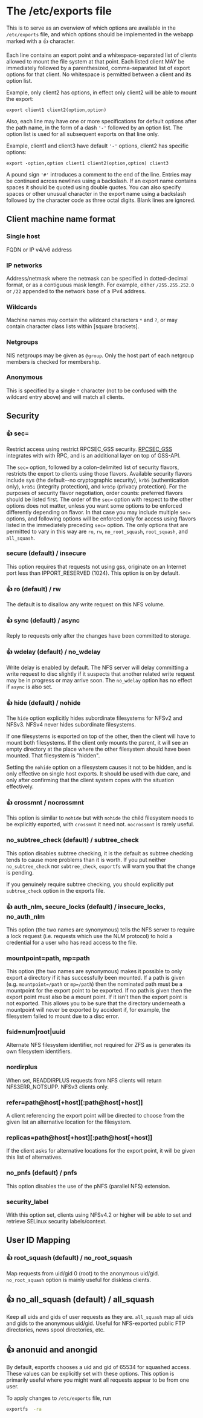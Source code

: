 # The /etc/exports file 

This is to serve as an overwiew of which options are available in the 
`/etc/exports` file, and which options should be implemented in the webapp marked with a 👍 character.


Each line contains an export point and a whitespace-separated list of clients 
allowed to mount the file system at that point. Each listed client MAY be 
immediately followed by a parenthesized, comma-separated list of export 
options for that client. No whitespace is permitted between a client and its 
option list.

Example, only client2 has options, in effect only client2 will be able to
mount the export:

```
export client1 client2(option,option)
```

Also, each line may have one or more specifications for default options
after  the  path  name, in the form of a dash `'-'` followed by an option
list. The option list is used for all subsequent exports on that line only.

Example, client1 and client3 have default `'-'` options, client2 has specific
options:

```
export -option,option client1 client2(option,option) client3
```

A pound sign `'#'` introduces a comment to the end of 
the line. Entries may be continued across newlines using a backslash. If an 
export name contains spaces it should be quoted using double quotes. You can 
also specify spaces or other unusual character in the export name using a 
backslash followed by the character code as three octal digits. Blank lines are 
ignored. 

## Client machine name format

### Single host 
FQDN or IP v4/v6 address

### IP networks
Address/netmask where the netmask can be specified in dotted-decimal format, 
or as a contiguous mask length. For example, either `/255.255.252.0` or `/22` 
appended to the network base of a IPv4 address.

### Wildcards
Machine names may contain the wildcard characters `*` and `?`, or may contain 
character class lists within [square brackets].

### Netgroups
NIS netgroups may be given as `@group`. Only the host part of each netgroup
members is checked for membership.

### Anonymous
This is specified by a single `*` character (not to be confused with
the wildcard entry above) and will match all clients.

## Security

### 👍 sec= 
Restrict access using restrict RPCSEC_GSS security. [RPCSEC_GSS](https://docs.oracle.com/cd/E19683-01/816-1331/6m7oo9sn3/index.html#overview-13) integrates with 
with RPC, and is an additional layer on top of GSS-API.

The `sec=` option, followed by a colon-delimited list of security flavors, 
restricts the export to clients using those flavors. Available security flavors  include sys (the default--no cryptographic security), `krb5` (authentication 
only),  `krb5i`  (integrity protection), and `krb5p` (privacy protection). For 
the purposes of security flavor negotiation, order counts: preferred flavors 
should be listed first. The order of the `sec=` option with respect to the 
other options does not matter, unless you want some options to be enforced 
differently depending on flavor. In that case you may include multiple `sec=` 
options, and following options will be enforced only for access using flavors 
listed in the immediately preceding `sec=` option. The only options that are 
permitted to vary in this way are `ro`, `rw`, `no_root_squash`, `root_squash`, 
and `all_squash`.
### secure (default) / insecure
This option requires that requests not using gss, originate on an Internet port 
less than IPPORT_RESERVED (1024). This option is on by default. 
### 👍 ro (default) / rw
The default is to disallow any write request on this NFS volume. 
### 👍 sync (default) / async
Reply to requests only after the changes have been committed to storage.
### 👍 wdelay (default) / no_wdelay
Write delay is enabled by default. The NFS server will delay committing a write 
request to disc slightly if it suspects that another related write request may 
be in progress or may arrive soon. The `no_wdelay` option has no effect if 
`async` is also set.
### 👍 hide (default) / nohide
The `hide` option explicitly hides subordinate filesystems for NFSv2 and NFSv3.
NFSv4 never hides subordinate filesystems.

If one filesystems is exported on top of the other, then the client will have 
to mount both filesystems. If the client only mounts the parent, it will see an 
empty directory at the place where the other filesystem should have been mounted.
That filesystem is "hidden". 

Setting the `nohide` option on a filesystem causes it not to be hidden, and 
is only effective on single host exports. It should be used with due care, and 
only after confirming that the client system copes with the situation effectively.
### 👍 crossmnt / nocrossmnt
This option is similar to `nohide` but with `nohide` the child filesystem needs 
to be explicitly exported, with `crossmnt` it need not. `nocrossmnt` is rarely
useful.
### no_subtree_check (default) / subtree_check
This option disables subtree checking, it is the default as subtree checking 
tends to cause more problems than it is worth. If you put
neither `no_subtree_check` nor `subtree_check`, `exportfs` will warn you that 
the change is pending.

If you genuinely require subtree checking, you should explicitly put 
`subtree_check` option in the exports file.
### 👍 auth_nlm, secure_locks (default) / insecure_locks, no_auth_nlm
This option (the two names are synonymous) tells the NFS server to require a 
lock request (i.e. requests which use the NLM protocol) to hold a credential 
for a user who has read access to the file. 
### mountpoint=path, mp=path
This option (the two names are synonymous) makes it possible to only export a 
directory if it has successfully been mounted. If a path is given 
(e.g.  `mountpoint=/path` or `mp=/path`) then the nominated path must be a 
mountpoint for the export point to be exported. If no path is given 
then the export point must also be a mount point. If it isn't then the export
point is not exported. This allows you to be sure that the directory underneath
a mountpoint will never be exported by accident if, for example, the 
filesystem failed to mount due to a disc error.
### fsid=num|root|uuid 
Alternate NFS filesystem identifier, not required for ZFS as is generates its
own filesystem identifiers.
### nordirplus 
When set, READDIRPLUS requests from NFS clients will return NFS3ERR_NOTSUPP. 
NFSv3 clients only.
### refer=path@host[+host][:path@host[+host]]
A client referencing the export point will be directed to choose from the 
given list an alternative location for the filesystem.
### replicas=path@host[+host][:path@host[+host]]
If the client asks for alternative locations for the export point, it will be 
given this list of alternatives.
### no_pnfs (default) / pnfs
This option disables the use of the pNFS (parallel NFS) extension.
### security_label
With this option set, clients using NFSv4.2 or higher will be able to set and 
retrieve SELinux security labels/context.

## User ID Mapping

### 👍 root_squash (default) / no_root_squash
Map requests from uid/gid 0 (root) to the anonymous uid/gid. `no_root_squash` 
option is mainly useful for diskless clients.
## 👍 no_all_squash (default) / all_squash
Keep all uids and gids of user requests as they are. `all_squash` map all uids 
and gids to the anonymous uid/gid. Useful for NFS-exported public FTP 
directories, news spool directories, etc. 
## 👍 anonuid and anongid
By default, exportfs chooses a uid and gid of 65534 for squashed access. These
values can be explicitly set with these options. This option is primarily 
useful where you might want all requests appear to be from one user.

To apply changes to `/etc/exports` file, run 
```bash
exportfs  -ra
```


